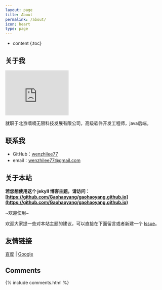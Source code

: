 ```yaml
---
layout: page
title: About
permalink: /about/
icon: heart
type: page
---
```


* content
{:toc}

## 关于我

<iframe src="https://githubbadge.appspot.com/gaohaoyang?s=1" style="border: 0;height: 142px;width: 200px;overflow: hidden;" frameBorder="0"></iframe>

就职于北京嘀嘀无限科技发展有限公司，高级软件开发工程师，java后端。

## 联系我

* GitHub：[wenzhilee77](https://github.com/wenzhilee77)
* email：wenzhilee77@gmail.com

## 关于本站

**若您想使用这个 jekyll 博客主题，请访问：[https://github.com/Gaohaoyang/gaohaoyang.github.io](https://github.com/Gaohaoyang/gaohaoyang.github.io)**

~欢迎使用~

欢迎大家提一些对本站主题的建议，可以直接在下面留言或者新建一个 [Issue](https://github.com/wenzhilee77/wenzhilee77.github.io.git)。

## 友情链接

[百度](http://baidu.com/) \| [Google](http://google.com/)

## Comments

{% include comments.html %}
